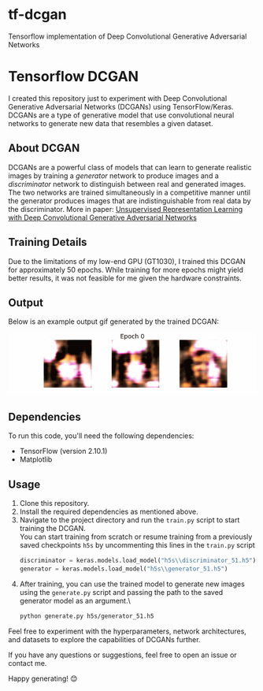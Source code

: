 # tf-dcgan
Tensorflow implementation of Deep Convolutional Generative Adversarial Networks

# Tensorflow DCGAN

I created this repository just to experiment with Deep Convolutional Generative Adversarial Networks (DCGANs) using TensorFlow/Keras. DCGANs are a type of generative model that use convolutional neural networks to generate new data that resembles a given dataset.

## About DCGAN
DCGANs are a powerful class of models that can learn to generate realistic images by training a *generator* network to produce images and a *discriminator* network to distinguish between real and generated images. The two networks are trained simultaneously in a competitive manner until the generator produces images that are indistinguishable from real data by the discriminator.
More in paper: [Unsupervised Representation Learning with Deep Convolutional Generative Adversarial Networks](https://arxiv.org/abs/1511.06434)

## Training Details
Due to the limitations of my low-end GPU (GT1030), I trained this DCGAN for approximately 50 epochs. While training for more epochs might yield better results, it was not feasible for me given the hardware constraints.

## Output
Below is an example output gif generated by the trained DCGAN:

![Generated Output](gifs/output.gif)

## Dependencies
To run this code, you'll need the following dependencies:
- TensorFlow (version 2.10.1)
- Matplotlib

## Usage
1. Clone this repository.
2. Install the required dependencies as mentioned above.
3. Navigate to the project directory and run the `train.py` script to start training the DCGAN.\
    You can start training from scratch or resume training from a previously saved checkpoints `h5s` by uncommenting this lines in the `train.py` script
    ```python
    discriminator = keras.models.load_model("h5s\\discriminator_51.h5")
    generator = keras.models.load_model("h5s\\generator_51.h5")
    ```
4. After training, you can use the trained model to generate new images using the `generate.py` script and passing the path to the saved generator model as an argument.\
    ```bash
    python generate.py h5s/generator_51.h5
    ```

Feel free to experiment with the hyperparameters, network architectures, and datasets to explore the capabilities of DCGANs further.

If you have any questions or suggestions, feel free to open an issue or contact me.

Happy generating! 😊
